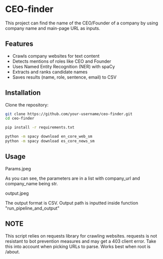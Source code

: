 # CEO-finder
This project can find the name of the CEO/Founder of a company by using company name and main-page URL as inputs.

## Features
- Crawls company websites for text content
- Detects mentions of roles like CEO and Founder
- Uses Named Entity Recognition (NER) with spaCy
- Extracts and ranks candidate names
- Saves results (name, role, sentence, email) to CSV

## Installation

Clone the repository:
```bash
git clone https://github.com/your-username/ceo-finder.git
cd ceo-finder

pip install -r requirements.txt

python -m spacy download en_core_web_sm
python -m spacy download es_core_news_sm
```

## Usage

Params.jpeg


As you can see, the parameters are in a list with company_url and company_name being str.

output.jpeg

The output format is CSV. Output path is inputted inside function "run_pipeline_and_output"



## NOTE

This script relies on requests library for crawling websites. requests is not resistant to bot prevention measures and may get a 403 client error.
Take this into account when picking URLs to parse. Works best when root is /about.



